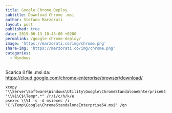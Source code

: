 ```yaml
---
title: Google Chrome Deploy
subtitle: Download Chrome .msi
author: Stefano Marzorati
layout: post
published: true
date: 2019-06-13 10:45:00 +0200
permalink: /google-chrome-deploy/
image: 'https://marzorati.co/img/chrome.png'
share-img: 'https://marzorati.co/img/chrome.png'
categories:
  - Windows
---
```

Scarica il file .msi da:  
<a href="https://cloud.google.com/chrome-enterprise/browser/download/" target="_blank">https://cloud.google.com/chrome-enterprise/browser/download/</a>

	xcopy "\\Server\Software\Windows\Utility\Google\ChromeStandaloneEnterprise64.msi" "\\%1\C$\Temp*.*" /r/i/c/h/k/e   
	psexec \\%1 -s -d msiexec /i  "C:\Temp\Google\ChromeStandaloneEnterprise64.msi" /qn
